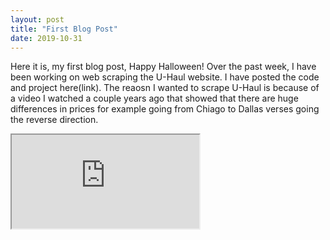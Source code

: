 ```yaml
---
layout: post
title: "First Blog Post"
date: 2019-10-31
---
```

Here it is, my first blog post, Happy Halloween!
Over the past week, I have been working on web scraping the U-Haul website. I have posted the code and project here(link). 
The reaosn I wanted to scrape U-Haul is because of a video I watched a couple years ago that showed that there are huge 
differences in prices for example going from Chiago to Dallas verses going the reverse direction. 

<iframe src = "https://public.tableau.com/shared/8T2MJ7QXB?:display_count=y&:origin=viz_share_link;format = interactive"></iframe>

